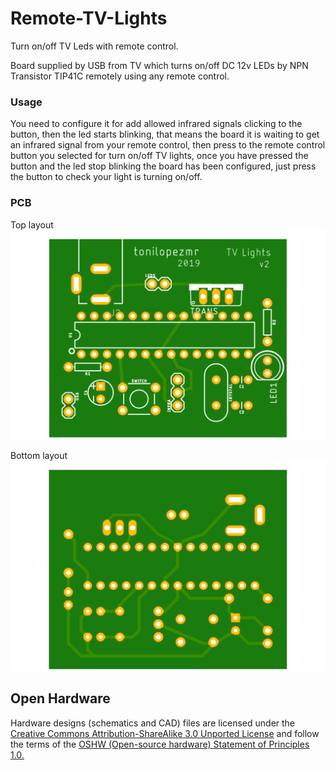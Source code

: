 # Remote-TV-Lights
Turn on/off TV Leds with remote control.

Board supplied by USB from TV which turns on/off DC 12v LEDs by NPN Transistor TIP41C remotely using any remote control. 

### Usage
You need to configure it for add allowed infrared signals clicking to the button, then the led starts blinking, that means the board it is waiting to get an infrared signal from your remote control, then press to the remote control button you selected for turn on/off TV lights, once you have pressed the button and the led stop blinking the board has been configured, just press the button to check your light is turning on/off.

### PCB 

Top layout
![Board top layout](/v2/top_side.png)

Bottom layout
![Board bottom layou](/v2/bottom_side.png)

## Open Hardware

Hardware designs (schematics and CAD) files are licensed under the [Creative Commons Attribution-ShareAlike 3.0 Unported License](http://creativecommons.org/licenses/by-sa/3.0/) and follow the terms of the [OSHW (Open-source hardware) Statement of Principles 1.0.](http://freedomdefined.org/OSHW)
